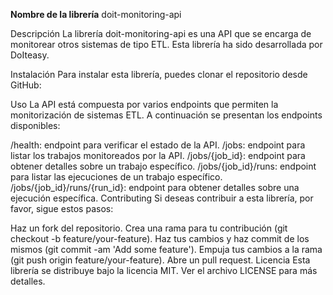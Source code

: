**Nombre de la librería**
doit-monitoring-api

Descripción
La librería doit-monitoring-api es una API que se encarga de monitorear otros sistemas de tipo ETL. Esta librería ha sido desarrollada por DoIteasy.

Instalación
Para instalar esta librería, puedes clonar el repositorio desde GitHub:

Uso
La API está compuesta por varios endpoints que permiten la monitorización de sistemas ETL. A continuación se presentan los endpoints disponibles:

/health: endpoint para verificar el estado de la API.
/jobs: endpoint para listar los trabajos monitoreados por la API.
/jobs/{job_id}: endpoint para obtener detalles sobre un trabajo específico.
/jobs/{job_id}/runs: endpoint para listar las ejecuciones de un trabajo específico.
/jobs/{job_id}/runs/{run_id}: endpoint para obtener detalles sobre una ejecución específica.
Contributing
Si deseas contribuir a esta librería, por favor, sigue estos pasos:

Haz un fork del repositorio.
Crea una rama para tu contribución (git checkout -b feature/your-feature).
Haz tus cambios y haz commit de los mismos (git commit -am 'Add some feature').
Empuja tus cambios a la rama (git push origin feature/your-feature).
Abre un pull request.
Licencia
Esta librería se distribuye bajo la licencia MIT. Ver el archivo LICENSE para más detalles.